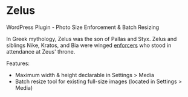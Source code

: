 Zelus
=====

WordPress Plugin - Photo Size Enforcement &amp; Batch Resizing

In Greek mythology, Zelus was the son of Pallas and Styx. Zelus and siblings Nike, Kratos, and Bia were winged <u>enforcers</u> who stood in attendance at Zeus' throne.

Features:
- Maximum width & height declarable in Settings > Media
- Batch resize tool for existing full-size images (located in Settings > Media)